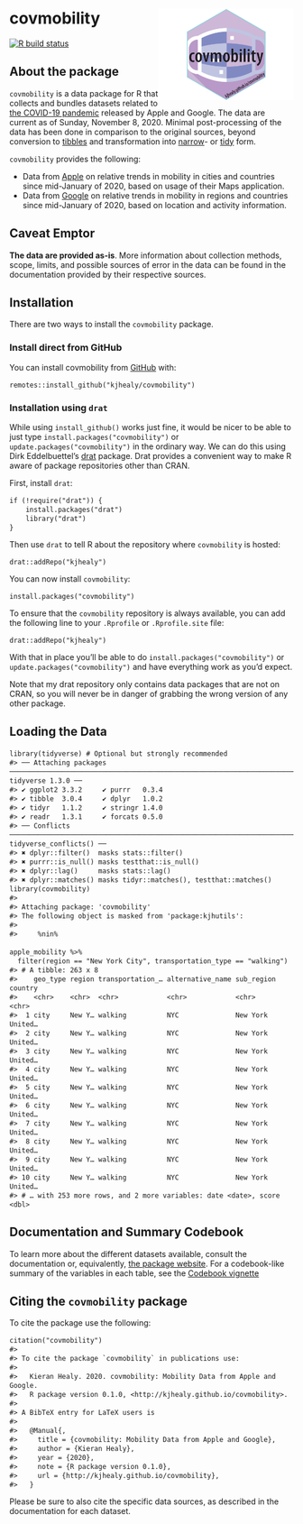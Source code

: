 
<!-- README.md is generated from README.Rmd. Please edit that file -->

covmobility <img src="man/figures/hex-covmobility.png" align="right" width="240">
=================================================================================

<!-- badges: start -->

[![R build
status](https://github.com/kjhealy/covmobility/workflows/R-CMD-check/badge.svg)](https://github.com/kjhealy/covmobility/actions)
<!-- badges: end -->

About the package
-----------------

`covmobility` is a data package for R that collects and bundles datasets
related to [the COVID-19
pandemic](https://www.who.int/emergencies/diseases/novel-coronavirus-2019)
released by Apple and Google. The data are current as of Sunday,
November 8, 2020. Minimal post-processing of the data has been done in
comparison to the original sources, beyond conversion to
[tibbles](https://tibble.tidyverse.org) and transformation into
[narrow](https://en.wikipedia.org/wiki/Wide_and_narrow_data)- or
[tidy](https://en.wikipedia.org/wiki/Tidy_data) form.

`covmobility` provides the following:

-   Data from [Apple](http://apple.com/covid19) on relative trends in
    mobility in cities and countries since mid-January of 2020, based on
    usage of their Maps application.
-   Data from
    [Google](https://www.google.com/covid19/mobility/data_documentation.html)
    on relative trends in mobility in regions and countries since
    mid-January of 2020, based on location and activity information.

Caveat Emptor
-------------

**The data are provided as-is**. More information about collection
methods, scope, limits, and possible sources of error in the data can be
found in the documentation provided by their respective sources.

Installation
------------

There are two ways to install the `covmobility` package.

### Install direct from GitHub

You can install covmobility from
[GitHub](https://github.com/kjhealy/covmobility) with:

    remotes::install_github("kjhealy/covmobility")

### Installation using `drat`

While using `install_github()` works just fine, it would be nicer to be
able to just type `install.packages("covmobility")` or
`update.packages("covmobility")` in the ordinary way. We can do this
using Dirk Eddelbuettel’s
[drat](http://eddelbuettel.github.io/drat/DratForPackageUsers.html)
package. Drat provides a convenient way to make R aware of package
repositories other than CRAN.

First, install `drat`:

    if (!require("drat")) {
        install.packages("drat")
        library("drat")
    }

Then use `drat` to tell R about the repository where `covmobility` is
hosted:

    drat::addRepo("kjhealy")

You can now install `covmobility`:

    install.packages("covmobility")

To ensure that the `covmobility` repository is always available, you can
add the following line to your `.Rprofile` or `.Rprofile.site` file:

    drat::addRepo("kjhealy")

With that in place you’ll be able to do
`install.packages("covmobility")` or `update.packages("covmobility")`
and have everything work as you’d expect.

Note that my drat repository only contains data packages that are not on
CRAN, so you will never be in danger of grabbing the wrong version of
any other package.

Loading the Data
----------------

    library(tidyverse) # Optional but strongly recommended
    #> ── Attaching packages ─────────────────────────────────────────────────────────────────────────────────────────────────────────────────────────────────────────────────────────────────────────────────────────────────────────────────────── tidyverse 1.3.0 ──
    #> ✔ ggplot2 3.3.2     ✔ purrr   0.3.4
    #> ✔ tibble  3.0.4     ✔ dplyr   1.0.2
    #> ✔ tidyr   1.1.2     ✔ stringr 1.4.0
    #> ✔ readr   1.3.1     ✔ forcats 0.5.0
    #> ── Conflicts ────────────────────────────────────────────────────────────────────────────────────────────────────────────────────────────────────────────────────────────────────────────────────────────────────────────────────────── tidyverse_conflicts() ──
    #> ✖ dplyr::filter()  masks stats::filter()
    #> ✖ purrr::is_null() masks testthat::is_null()
    #> ✖ dplyr::lag()     masks stats::lag()
    #> ✖ dplyr::matches() masks tidyr::matches(), testthat::matches()
    library(covmobility)
    #> 
    #> Attaching package: 'covmobility'
    #> The following object is masked from 'package:kjhutils':
    #> 
    #>     %nin%

    apple_mobility %>%
      filter(region == "New York City", transportation_type == "walking")
    #> # A tibble: 263 x 8
    #>    geo_type region transportation_… alternative_name sub_region country
    #>    <chr>    <chr>  <chr>            <chr>            <chr>      <chr>  
    #>  1 city     New Y… walking          NYC              New York   United…
    #>  2 city     New Y… walking          NYC              New York   United…
    #>  3 city     New Y… walking          NYC              New York   United…
    #>  4 city     New Y… walking          NYC              New York   United…
    #>  5 city     New Y… walking          NYC              New York   United…
    #>  6 city     New Y… walking          NYC              New York   United…
    #>  7 city     New Y… walking          NYC              New York   United…
    #>  8 city     New Y… walking          NYC              New York   United…
    #>  9 city     New Y… walking          NYC              New York   United…
    #> 10 city     New Y… walking          NYC              New York   United…
    #> # … with 253 more rows, and 2 more variables: date <date>, score <dbl>

Documentation and Summary Codebook
----------------------------------

To learn more about the different datasets available, consult the
documentation or, equivalently, [the package
website](https://kjhealy.github.io/covmobility/articles/covmobility.html).
For a codebook-like summary of the variables in each table, see the
[Codebook
vignette](https://kjhealy.github.io/covmobility/articles/codebook.html)

Citing the `covmobility` package
--------------------------------

To cite the package use the following:

    citation("covmobility")
    #> 
    #> To cite the package `covmobility` in publications use:
    #> 
    #>   Kieran Healy. 2020. covmobility: Mobility Data from Apple and Google.
    #>   R package version 0.1.0, <http://kjhealy.github.io/covmobility>.
    #> 
    #> A BibTeX entry for LaTeX users is
    #> 
    #>   @Manual{,
    #>     title = {covmobility: Mobility Data from Apple and Google},
    #>     author = {Kieran Healy},
    #>     year = {2020},
    #>     note = {R package version 0.1.0},
    #>     url = {http://kjhealy.github.io/covmobility},
    #>   }

Please be sure to also cite the specific data sources, as described in
the documentation for each dataset.
